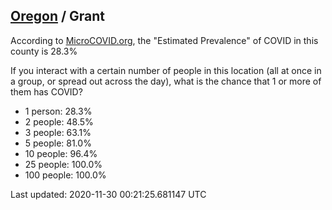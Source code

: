
## [Oregon](/united-states/oregon) / Grant

According to [MicroCOVID.org](http://microcovid.org),
the "Estimated Prevalence" of COVID in this county is 28.3%

If you interact with a certain number of people in this location
(all at once in a group, or spread out across the day), what is the chance that
1 or more of them has COVID?

- 1 person: 28.3%
- 2 people: 48.5%
- 3 people: 63.1%
- 5 people: 81.0%
- 10 people: 96.4%
- 25 people: 100.0%
- 100 people: 100.0%

Last updated: 2020-11-30 00:21:25.681147 UTC
